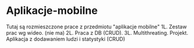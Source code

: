 # Aplikacje-mobilne

Tutaj są rozmieszczone prace z przedmiotu "aplikacje mobilne"
1L. Zestaw prac wg wideo. (nie ma)
2L. Praca z DB (CRUD).
3L. Multithreating.
Projekt. Aplikacja z dodawaniem ludzi i statystyki (CRUD)
